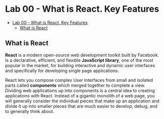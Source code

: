 # Lab 00 - What is React. Key Features

- [Lab 00 - What is React. Key Features](#lab-00---what-is-react-key-features)
  - [What is React](#what-is-react)

## What is React

**React** is a modern open-source web development toolkit built by Facebook. Is a declarative, efficient, and flexible **JavaScript library**, one of the most popular in the market, for building interactive and dynamic user interfaces and specifically for developing single page applications.

React lets you compose complex User Interfaces from small and isolated parts called **components** which merged together to complete a view. Dividing web applications up into components is a central idea to creating applications with React. Instead of a gigantic monolith of a web page, you will generally consider the individual pieces that make up an application and divide it up into smaller pieces that are much easier to develop, debug, and to generally think about.
